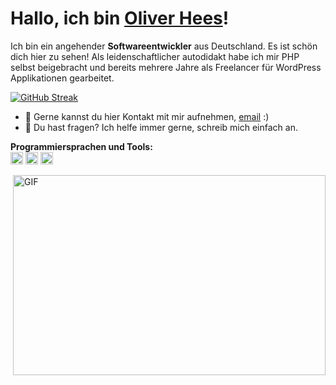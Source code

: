 # Hallo, ich bin [Oliver Hees](https://oliverhees.com/)!

Ich bin ein angehender **Softwareentwickler** aus Deutschland. Es ist schön dich hier zu sehen!
Als leidenschaftlicher autodidakt habe ich mir PHP selbst beigebracht und bereits mehrere Jahre als
Freelancer für WordPress Applikationen gearbeitet.

[![GitHub Streak](https://streak-stats.demolab.com?user=oliverhees&locale=de&date_format=j%20M%5B%20Y%5D&exclude_days=Sun%2CSat)](https://git.io/streak-stats)

- 💼 Gerne kannst du hier Kontakt mit mir aufnehmen, [email](mailto:oliverhees@gmail.com) :)
- 💬 Du hast fragen? Ich helfe immer gerne, schreib mich einfach an.

**Programmiersprachen und Tools:**  
<code><img height="20" src="https://github.com/oliverhees/oliverhees.github.io/blob/main/javascript.png"></code>
<code><img height="20" src="https://github.com/oliverhees/oliverhees.github.io/blob/main/react.png"></code>
<code><img height="20" src="https://github.com/oliverhees/oliverhees.github.io/blob/main/nodejs.png"></code>

<img align="right" alt="GIF" src="https://github.com/oliverhees/oliverhees.github.io/blob/main/code.gif?raw=true" width="500" height="320" />
